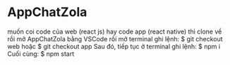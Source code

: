 # AppChatZola
muốn coi code của web (react js) hay code app (react native) 
thì clone về rồi mở AppChatZola bằng VSCode rồi mở terminal ghi lệnh:
$ git checkout web
hoặc
$ git checkout app
Sau đó, tiếp tục ở terminal ghi lệnh: 
$ npm i
Cuối cùng: $ npm start
